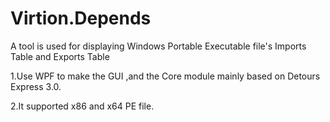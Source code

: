 # Virtion.Depends
A tool is used for displaying  Windows Portable Executable  file's  Imports Table and Exports Table

1.Use WPF to make the GUI ,and the Core module mainly based on Detours Express 3.0.

2.It supported	x86 and x64 PE file.

